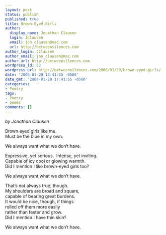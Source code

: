 ```yaml
---
layout: post
status: publish
published: true
title: Brown-Eyed Girls
author:
  display_name: Jonathan Clausen
  login: JClausen
  email: jon_clausen@mac.com
  url: http://betweensilences.com
author_login: JClausen
author_email: jon_clausen@mac.com
author_url: http://betweensilences.com
wordpress_id: 53
wordpress_url: http://betweensilences.com/2008/01/29/brown-eyed-girls/
date: '2008-01-29 12:41:55 -0500'
date_gmt: '2008-01-29 17:41:55 -0500'
categories:
- Poetry
tags:
- Poetry
- poems
comments: []
---
```

<p><em>by Jonathan Clausen</em></p>
<p>Brown eyed girls like me.<br />
Must be the blue in my own.</p>
<p>We always want what we don’t have.</p>
<p>Expressive, yet serious.  Intense, yet inviting.<br />
Capable of icy cool or glowing warmth.<br />
Did I mention I like brown-eyed girls too?</p>
<p>We always want what we don’t have.</p>
<p>That’s not always true, though.<br />
My shoulders are broad and square,<br />
capable of bearing great burdens.<br />
It would be nice, though, if things<br />
rolled off them more easily<br />
rather than fester and grow.<br />
Did I mention I have thin skin?</p>
<p>We always want what we don’t have.</p>
